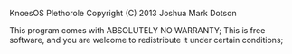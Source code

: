 KnoesOS Plethorole  Copyright (C) 2013  Joshua Mark Dotson

This program comes with ABSOLUTELY NO WARRANTY;
This is free software, and you are welcome to redistribute it
under certain conditions;
